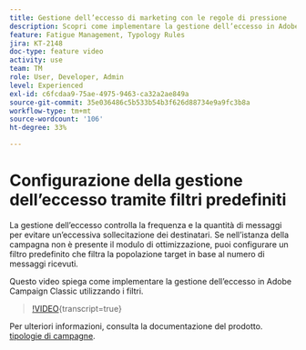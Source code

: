 ```yaml
---
title: Gestione dell’eccesso di marketing con le regole di pressione
description: Scopri come implementare la gestione dell’eccesso in Adobe Campaign Classic utilizzando i filtri.
feature: Fatigue Management, Typology Rules
jira: KT-2148
doc-type: feature video
activity: use
team: TM
role: User, Developer, Admin
level: Experienced
exl-id: c6fcdaa9-75ae-4975-9463-ca32a2ae849a
source-git-commit: 35e036486c5b533b54b3f626d88734e9a9fc3b8a
workflow-type: tm+mt
source-wordcount: '106'
ht-degree: 33%

---
```


# Configurazione della gestione dell’eccesso tramite filtri predefiniti

La gestione dell’eccesso controlla la frequenza e la quantità di messaggi per evitare un’eccessiva sollecitazione dei destinatari. Se nell’istanza della campagna non è presente il modulo di ottimizzazione, puoi configurare un filtro predefinito che filtra la popolazione target in base al numero di messaggi ricevuti.

Questo video spiega come implementare la gestione dell’eccesso in Adobe Campaign Classic utilizzando i filtri.

>[!VIDEO](https://video.tv.adobe.com/v/25091?quality=12&learn=on){transcript=true}

Per ulteriori informazioni, consulta la documentazione del prodotto. [tipologie di campagne](https://experienceleague.adobe.com/docs/campaign-classic/using/orchestrating-campaigns/campaign-optimization/about-campaign-typologies.html?lang=it).
